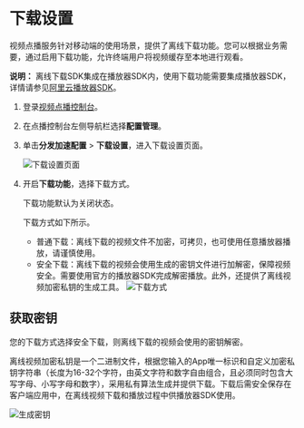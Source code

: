 # 下载设置

视频点播服务针对移动端的使用场景，提供了离线下载功能。您可以根据业务需要，通过启用下载功能，允许终端用户将视频缓存至本地进行观看。

**说明：** 离线下载SDK集成在播放器SDK内，使用下载功能需要集成播放器SDK，详情请参见[阿里云播放器SDK](/cn.zh-CN/播放器SDK/产品说明.md)。

1.  登录[视频点播控制台](https://vod.console.aliyun.com/)。

2.  在点播控制台左侧导航栏选择**配置管理**。

3.  单击**分发加速配置** \> **下载设置**，进入下载设置页面。

    ![下载设置页面](https://static-aliyun-doc.oss-accelerate.aliyuncs.com/assets/img/zh-CN/1540106061/p183306.png)

4.  开启**下载功能**，选择下载方式。

    下载功能默认为关闭状态。

    下载方式如下所示。

    -   普通下载：离线下载的视频文件不加密，可拷贝，也可使用任意播放器播放，请谨慎使用。
    -   安全下载：离线下载的视频会使用生成的密钥文件进行加解密，保障视频安全。需要使用官方的播放器SDK完成解密播放。此外，还提供了离线视频加密私钥的生成工具。
    ![下载方式](https://static-aliyun-doc.oss-accelerate.aliyuncs.com/assets/img/zh-CN/1540106061/p183310.png)


## 获取密钥

您的下载方式选择安全下载，则离线下载的视频会使用的密钥解密。

离线视频加密私钥是一个二进制文件，根据您输入的App唯一标识和自定义加密私钥字符串（长度为16-32个字符，由英文字符和数字自由组合，且必须同时包含大写字母、小写字母和数字），采用私有算法生成并提供下载。下载后需安全保存在客户端应用中，在离线视频下载和播放过程中供播放器SDK使用。

![生成密钥](https://static-aliyun-doc.oss-accelerate.aliyuncs.com/assets/img/zh-CN/1540106061/p183341.png)

